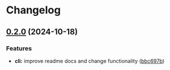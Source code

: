 # Changelog

## [0.2.0](https://github.com/ieedan/logix/compare/v0.1.0...v0.2.0) (2024-10-18)


### Features

* **cli:** improve readme docs and change functionality ([bbc697b](https://github.com/ieedan/logix/commit/bbc697bbac00e6d21dc81b73c0d43bdad927524f))
